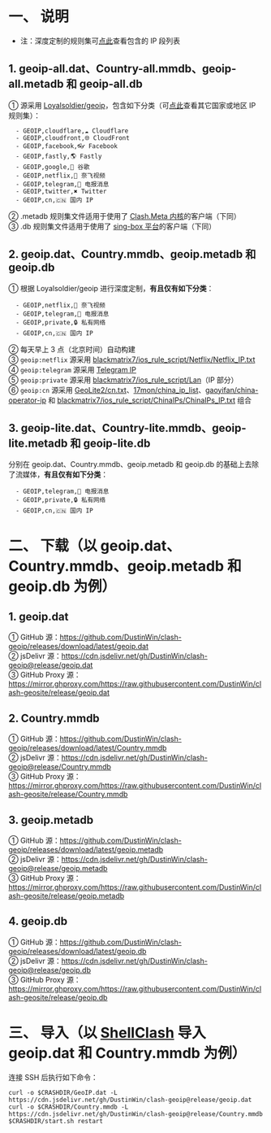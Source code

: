 # 一、 说明
- 注：深度定制的规则集可[点此](https://github.com/DustinWin/clash-geoip/tree/ips)查看包含的 IP 段列表
## 1. geoip-all.dat、Country-all.mmdb、geoip-all.metadb 和 geoip-all.db
① 源采用 [Loyalsoldier/geoip](https://github.com/Loyalsoldier/geoip)，包含如下分类（可[点此](https://github.com/Loyalsoldier/geoip/tree/release/text)查看其它国家或地区 IP 规则集）：
```
  - GEOIP,cloudflare,☁️ Cloudflare
  - GEOIP,cloudfront,🌐 CloudFront
  - GEOIP,facebook,👓 Facebook
  - GEOIP,fastly,🌎 Fastly
  - GEOIP,google,📢 谷歌
  - GEOIP,netflix,🎥 奈飞视频
  - GEOIP,telegram,📲 电报消息
  - GEOIP,twitter,✖️ Twitter
  - GEOIP,cn,🇨🇳 国内 IP
```
② .metadb 规则集文件适用于使用了 [Clash.Meta 内核](https://github.com/MetaCubeX/Clash.Meta)的客户端（下同）  
③ .db 规则集文件适用于使用了 [sing-box 平台](https://github.com/SagerNet/sing-box)的客户端（下同）
## 2. geoip.dat、Country.mmdb、geoip.metadb 和 geoip.db
① 根据 Loyalsoldier/geoip 进行深度定制，**有且仅有如下分类**：
```
  - GEOIP,netflix,🎥 奈飞视频
  - GEOIP,telegram,📲 电报消息
  - GEOIP,private,🔒 私有网络
  - GEOIP,cn,🇨🇳 国内 IP
```
② 每天早上 3 点（北京时间）自动构建   
③ `geoip:netflix` 源采用 [blackmatrix7/ios_rule_script/Netflix/Netflix_IP.txt](https://github.com/blackmatrix7/ios_rule_script/tree/master/rule/Clash/Netflix)  
④ `geoip:telegram` 源采用 [Telegram IP](https://core.telegram.org/resources/cidr.txt)   
⑤ `geoip:private` 源采用 [blackmatrix7/ios_rule_script/Lan](https://github.com/blackmatrix7/ios_rule_script/tree/master/rule/Clash/Lan)（IP 部分）  
⑥ `geoip:cn` 源采用 [GeoLite2/cn.txt](https://dev.maxmind.com/geoip/geolite2-free-geolocation-data)、[17mon/china_ip_list](https://github.com/17mon/china_ip_list)、[gaoyifan/china-operator-ip](https://github.com/gaoyifan/china-operator-ip) 和 [blackmatrix7/ios_rule_script/ChinaIPs/ChinaIPs_IP.txt](https://github.com/blackmatrix7/ios_rule_script/tree/master/rule/Clash/ChinaIPs) 组合
## 3. geoip-lite.dat、Country-lite.mmdb、geoip-lite.metadb 和 geoip-lite.db
分别在 geoip.dat、Country.mmdb、geoip.metadb 和 geoip.db 的基础上去除了流媒体，**有且仅有如下分类**：
```
  - GEOIP,telegram,📲 电报消息
  - GEOIP,private,🔒 私有网络
  - GEOIP,cn,🇨🇳 国内 IP
```
# 二、 下载（以 geoip.dat、Country.mmdb、geoip.metadb 和 geoip.db 为例）
## 1. geoip.dat
① GitHub 源：https://github.com/DustinWin/clash-geoip/releases/download/latest/geoip.dat  
② jsDelivr 源：https://cdn.jsdelivr.net/gh/DustinWin/clash-geoip@release/geoip.dat  
③ GitHub Proxy 源：https://mirror.ghproxy.com/https://raw.githubusercontent.com/DustinWin/clash-geosite/release/geoip.dat
## 2. Country.mmdb
① GitHub 源：https://github.com/DustinWin/clash-geoip/releases/download/latest/Country.mmdb  
② jsDelivr 源：https://cdn.jsdelivr.net/gh/DustinWin/clash-geoip@release/Country.mmdb  
③ GitHub Proxy 源：https://mirror.ghproxy.com/https://raw.githubusercontent.com/DustinWin/clash-geosite/release/Country.mmdb
## 3. geoip.metadb
① GitHub 源：https://github.com/DustinWin/clash-geoip/releases/download/latest/geoip.metadb  
② jsDelivr 源：https://cdn.jsdelivr.net/gh/DustinWin/clash-geoip@release/geoip.metadb  
③ GitHub Proxy 源：https://mirror.ghproxy.com/https://raw.githubusercontent.com/DustinWin/clash-geosite/release/geoip.metadb
## 4. geoip.db
① GitHub 源：https://github.com/DustinWin/clash-geoip/releases/download/latest/geoip.db  
② jsDelivr 源：https://cdn.jsdelivr.net/gh/DustinWin/clash-geoip@release/geoip.db  
③ GitHub Proxy 源：https://mirror.ghproxy.com/https://raw.githubusercontent.com/DustinWin/clash-geosite/release/geoip.db
# 三、 导入（以 [ShellClash](https://github.com/juewuy/ShellCrash) 导入 geoip.dat 和 Country.mmdb 为例）
连接 SSH 后执行如下命令：
```
curl -o $CRASHDIR/GeoIP.dat -L https://cdn.jsdelivr.net/gh/DustinWin/clash-geoip@release/geoip.dat
curl -o $CRASHDIR/Country.mmdb -L https://cdn.jsdelivr.net/gh/DustinWin/clash-geoip@release/Country.mmdb
$CRASHDIR/start.sh restart
```
